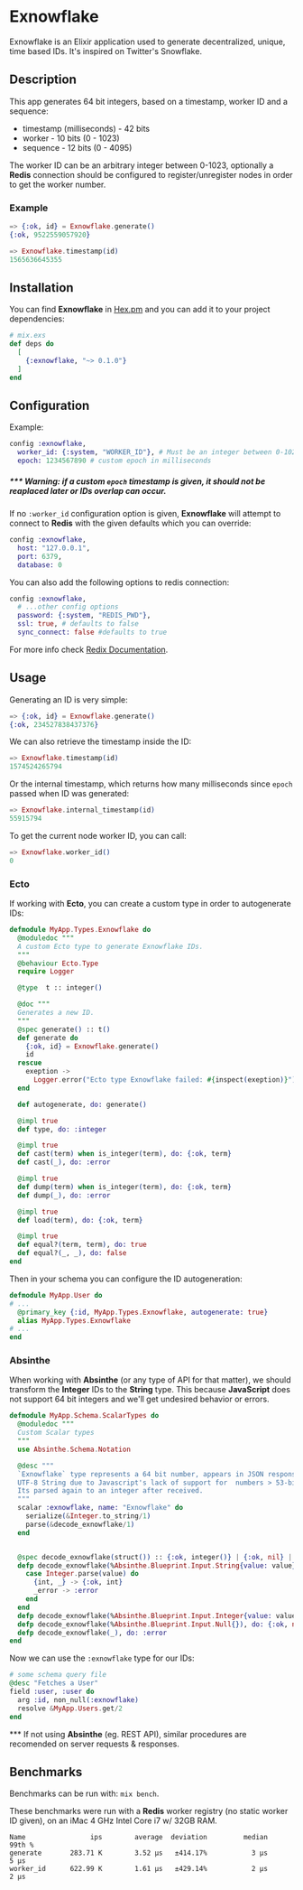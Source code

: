 # Exnowflake

Exnowflake is an Elixir application used to generate decentralized, unique, time based IDs. It's inspired on Twitter's Snowflake.

## Description

This app generates 64 bit integers, based on a timestamp, worker ID and a sequence:

* timestamp (milliseconds) - 42 bits
* worker - 10 bits (0 - 1023)
* sequence - 12 bits (0 - 4095)

The worker ID can be an arbitrary integer between 0-1023, optionally a **Redis** connection should be configured to register/unregister nodes in order to get the worker number.

### Example

```elixir
=> {:ok, id} = Exnowflake.generate()
{:ok, 9522559057920}

=> Exnowflake.timestamp(id)
1565636645355
```
## Installation

You can find **Exnowflake** in [Hex.pm](https://hex.pm/packages/exnowflake) and you can add it to your project dependencies:

```elixir
# mix.exs
def deps do
  [
    {:exnowflake, "~> 0.1.0"}
  ]
end
```

## Configuration

Example:

```elixir
config :exnowflake,
  worker_id: {:system, "WORKER_ID"}, # Must be an integer between 0-1023
  epoch: 1234567890 # custom epoch in milliseconds
```

##### *** Warning: if a custom `epoch` timestamp is given, it should not be reaplaced later or IDs overlap can occur.

If no `:worker_id` configuration option is given, **Exnowflake** will attempt to connect to **Redis** with the given defaults which you can override:

```elixir
config :exnowflake,
  host: "127.0.0.1",
  port: 6379,
  database: 0
```

You can also add the following options to redis connection:

```elixir
config :exnowflake,
  # ...other config options
  password: {:system, "REDIS_PWD"},
  ssl: true, # defaults to false
  sync_connect: false #defaults to true
```
For more info check [Redix Documentation](https://hexdocs.pm/redix/Redix.html#start_link/1).

## Usage

Generating an ID is very simple:

```elixir
=> {:ok, id} = Exnowflake.generate()
{:ok, 234527838437376}
```

We can also retrieve the timestamp inside the ID:

```elixir
=> Exnowflake.timestamp(id)
1574524265794
```

Or the internal timestamp, which returns how many milliseconds since `epoch`
passed when ID was generated:

```elixir
=> Exnowflake.internal_timestamp(id)
55915794
```
To get the current node worker ID, you can call:

```elixir
=> Exnowflake.worker_id()
0
```

### Ecto

If working with **Ecto**, you can create a custom type in order to autogenerate IDs:

```elixir
defmodule MyApp.Types.Exnowflake do
  @moduledoc """
  A custom Ecto type to generate Exnowflake IDs.
  """
  @behaviour Ecto.Type
  require Logger

  @type  t :: integer()

  @doc """
  Generates a new ID.
  """
  @spec generate() :: t()
  def generate do
    {:ok, id} = Exnowflake.generate()
    id
  rescue
    exeption ->
      Logger.error("Ecto type Exnowflake failed: #{inspect(exeption)}")
  end

  def autogenerate, do: generate()

  @impl true
  def type, do: :integer

  @impl true
  def cast(term) when is_integer(term), do: {:ok, term}
  def cast(_), do: :error

  @impl true
  def dump(term) when is_integer(term), do: {:ok, term}
  def dump(_), do: :error

  @impl true
  def load(term), do: {:ok, term}

  @impl true
  def equal?(term, term), do: true
  def equal?(_, _), do: false
end

```

Then in your schema you can configure the ID autogeneration:

```elixir
defmodule MyApp.User do
# ...
  @primary_key {:id, MyApp.Types.Exnowflake, autogenerate: true}
  alias MyApp.Types.Exnowflake
# ...
end
```
### Absinthe

When working with **Absinthe** (or any type of API for that matter), we should transform the **Integer** IDs to the **String** type. This because **JavaScript** does not support 64 bit integers and we'll get undesired behavior or errors.

```elixir
defmodule MyApp.Schema.ScalarTypes do
  @moduledoc """
  Custom Scalar types
  """
  use Absinthe.Schema.Notation

  @desc """
  `Exnowflake` type represents a 64 bit number, appears in JSON responses as a
  UTF-8 String due to Javascript's lack of support for  numbers > 53-bits.
  Its parsed again to an integer after received.
  """
  scalar :exnowflake, name: "Exnowflake" do
    serialize(&Integer.to_string/1)
    parse(&decode_exnowflake/1)
  end


  @spec decode_exnowflake(struct()) :: {:ok, integer()} | {:ok, nil} | :error
  defp decode_exnowflake(%Absinthe.Blueprint.Input.String{value: value}) do
    case Integer.parse(value) do
      {int, _} -> {:ok, int}
      _error -> :error
    end
  end
  defp decode_exnowflake(%Absinthe.Blueprint.Input.Integer{value: value}), do: {:ok, value}
  defp decode_exnowflake(%Absinthe.Blueprint.Input.Null{}), do: {:ok, nil}
  defp decode_exnowflake(_), do: :error
end

```

Now we can use the `:exnowflake` type for our IDs:

```elixir
# some schema query file
@desc "Fetches a User"
field :user, :user do
  arg :id, non_null(:exnowflake)
  resolve &MyApp.Users.get/2
end
```

*** If not using **Absinthe** (eg. REST API), similar procedures are recomended on server requests & responses.

## Benchmarks

Benchmarks can be run with: `mix bench`.

These benchmarks were run with a **Redis** worker registry (no static worker ID given), on an iMac 4 GHz Intel Core i7 w/ 32GB RAM.

```shell
Name                ips        average  deviation         median         99th %
generate       283.71 K        3.52 μs   ±414.17%           3 μs           5 μs
worker_id      622.99 K        1.61 μs   ±429.14%           2 μs           2 μs
```
